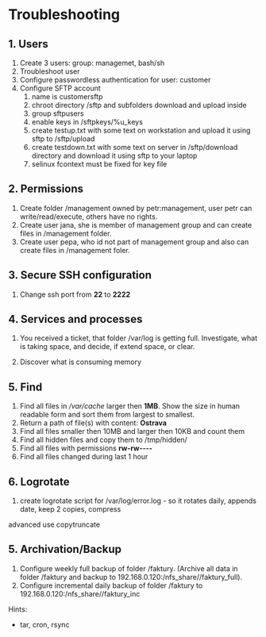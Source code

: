 # Troubleshooting

## 1. Users
1. Create 3 users: group: managemet, bash/sh
2. Troubleshoot user
3. Configure passwordless authentication for user: customer
4. Configure SFTP account 
   1. name is customersftp
   2. chroot directory /sftp and subfolders download and upload inside
   3. group sftpusers
   4. enable keys in /sftpkeys/%u_keys
   5. create testup.txt with some text on workstation and upload it using sftp to /sftp/upload
   6. create testdown.txt with some text on server in /sftp/download directory and download it using sftp to your laptop
   7. selinux fcontext must be fixed for key file
   
## 2. Permissions
1. Create folder /management owned by petr:management, user petr can write/read/execute, others have no rights. 
2. Create user jana, she is member of management group and can create files in /management folder.
3. Create user pepa, who id not part of management group and also can create files in /management foler.

## 3. Secure SSH configuration
1. Change ssh port from **22** to **2222**   

## 4. Services and processes
1. You received a ticket, that folder /var/log is getting full. Investigate, what is taking space, and decide, if extend space, or clear.

2. Discover what is consuming memory

## 5. Find 
1. Find all files in */var/cache* larger then **1MB**. Show the size in human readable form and sort them from largest to smallest. 
2. Return a path of file(s) with content: **Ostrava**
3. Find all files smaller then 10MB and larger then 10KB and count them
4. Find all hidden files and copy them to /tmp/hidden/
5. Find all files with permissions **rw-rw----**
6. Find all files changed during last 1 hour


## 6. Logrotate
1. create logrotate script for /var/log/error.log - so it rotates daily, appends date, keep 2 copies, compress

advanced use
copytruncate

## 5. Archivation/Backup 
1. Configure weekly full backup of folder /faktury. (Archive all data in folder /faktury and backup to 192.168.0.120:/nfs_share/<yourname>/faktury_full).
2. Configure incremental daily backup of folder /faktury to 192.168.0.120:/nfs_share/<yourname>/faktury_inc 

Hints:
- tar, cron, rsync